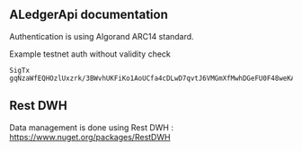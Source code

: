 ﻿## ALedgerApi documentation

Authentication is using Algorand ARC14 standard.

Example testnet auth without validity check

```
SigTx gqNzaWfEQHOzlUxzrk/3BWvhUKFiKo1AoUCfa4cDLwD7qvtJ6VMGmXfMwhDGeFU0F48weKAyBM5UORoi0vS7wMgd/73cHAejdHhuiaNmZWXNA+iiZnbOAcVMFqNnZW6sdGVzdG5ldC12MS4womdoxCBIY7UYpLPITsgQ8i1PEIHLD3HwWaesIN7GL39w5Qk6IqJsds4BxU/+pG5vdGXEDUFMZWRnZXIjYXJjMTSjcmN2xCCQjuXPPHXM7wbxO69McY2dwOQYXR1N+0dfAE3yvdjPoqNzbmTEIJCO5c88dczvBvE7r0xxjZ3A5BhdHU37R18ATfK92M+ipHR5cGWjcGF5
```

## Rest DWH

Data management is done using Rest DWH : https://www.nuget.org/packages/RestDWH